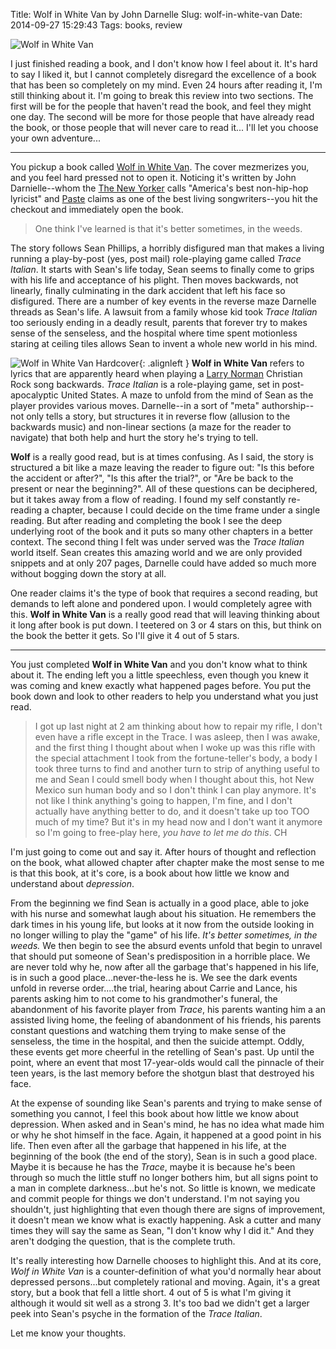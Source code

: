 Title: Wolf in White Van by John Darnelle
Slug: wolf-in-white-van
Date: 2014-09-27 15:29:43
Tags: books, review

![Wolf in White Van]({filename}../static/images/2014/wolfinwhitevan-title.jpg "Wolf in White Van: A Novel")

I just finished reading a book, and I don't know how I feel about it.  It's hard to say I liked it, but I cannot completely disregard the excellence of a book that has been so completely on my mind.  Even 24 hours after reading it, I'm still thinking about it.  I'm going to break this review into two sections.  The first will be for the people that haven't read the book, and feel they might one day.  The second will be more for those people that have already read the book, or those people that will never care to read it...  I'll let you choose your own adventure...

---

You pickup a book called [Wolf in White Van][book].  The cover mezmerizes you, and you feel hard pressed not to open it.  Noticing it's written by John Darnielle--whom the [The New Yorker][ny] calls "America's best non-hip-hop lyricist" and [Paste][] claims as one of the best living songwriters--you hit the checkout and immediately open the book.

> One think I've learned is that it's better sometimes, in the weeds.

The story follows Sean Phillips, a horribly disfigured man that makes a living running a play-by-post (yes, post mail) role-playing game called _Trace Italian_.  It starts with Sean's life today, Sean seems to finally come to grips with his life and acceptance of his plight.  Then moves backwards, not linearly, finally culminating in the dark accident that left his face so disfigured.  There are a number of key events in the reverse maze Darnelle threads as Sean's life.  A lawsuit from a family whose kid took _Trace Italian_ too seriously ending in a deadly result, parents that forever try to makes sense of the senseless, and the hospital where time spent motionless staring at ceiling tiles allows Sean to invent a whole new world in his mind.

![Wolf in White Van Hardcover]({filename}../static/images/2014/wolfinwhitevan-cover.jpg "Wolf in White Van Hardcover"){: .alignleft } **Wolf in White Van** refers to lyrics that are apparently heard when playing a [Larry Norman][LN] Christian Rock song backwards.  _Trace Italian_ is a role-playing game, set in post-apocalyptic United States.  A maze to unfold from the mind of Sean as the player provides various moves.  Darnelle--in a sort of "meta" authorship--not only tells a story, but structures it in reverse flow (allusion to the backwards music) and non-linear sections (a maze for the reader to navigate) that both help and hurt the story he's trying to tell.

**Wolf** is a really good read, but is at times confusing.  As I said, the story is structured a bit like a maze leaving the reader to figure out: "Is this before the accident or after?", "Is this after the trial?", or "Are be back to the present or near the beginning?".  All of these questions can be deciphered, but it takes away from a flow of reading.  I found my self constantly re-reading a chapter, because I could decide on the time frame under a single reading.  But after reading and completing the book I see the deep underlying root of the book and it puts so many other chapters in a better context.  The second thing I felt was under served was the _Trace Italian_ world itself.  Sean creates this amazing world and we are only provided snippets and at only 207 pages, Darnelle could have added so much more without bogging down the story at all.

One reader claims it's the type of book that requires a second reading, but demands to left alone and pondered upon.  I would completely agree with this.  **Wolf in White Van** is a really good read that will leaving thinking about it long after book is put down.  I teetered on 3 or 4 stars on this, but think on the book the better it gets.  So I'll give it 4 out of 5 stars.

---

You just completed **Wolf in White Van** and you don't know what to think about it.  The ending left you a little speechless, even though you knew it was coming and knew exactly what happened pages before.  You put the book down and look to other readers to help you understand what you just read.

> I got up last night at 2 am thinking about how to repair my rifle, I don't even have a rifle except in the Trace.  I was asleep, then I was awake, and the first thing I thought about when I woke up was this rifle with the special attachment I took from the fortune-teller's body, a body I took three turns to find and another turn to strip of anything useful to me and Sean I could smell body when I thought about this, hot New Mexico sun human body and so I don't think I can play anymore.  It's not like I think anything's going to happen, I'm fine, and I don't actually have anything better to do, and it doesn't take up too TOO much of my time?  But it's in my head now and I don't want it anymore so I'm going to free-play here, _you have to let me do this_.  CH

I'm just going to come out and say it.  After hours of thought and reflection on the book, what allowed chapter after chapter make the most sense to me is that this book, at it's core, is a book about how little we know and understand about _depression_.

From the beginning we find Sean is actually in a good place, able to joke with his nurse and somewhat laugh about his situation.  He remembers the dark times in his young life, but looks at it now from the outside looking in no longer willing to play the "game" of his life.  _It's better sometimes, in the weeds._  We then begin to see the absurd events unfold that begin to unravel that should put someone of Sean's predisposition in a horrible place.  We are never told why he, now after all the garbage that's happened in his life, is in such a good place...never-the-less he is.  We see the dark events unfold in reverse order....the trial, hearing about Carrie and Lance, his parents asking him to not come to his grandmother's funeral, the abandonment of his favorite player from _Trace_, his parents wanting him a an assisted living home, the feeling of abandonment of his friends, his parents constant questions and watching them trying to make sense of the senseless, the time in the hospital, and then the suicide attempt.  Oddly, these events get more cheerful in the retelling of Sean's past.  Up until the point, where an event that most 17-year-olds would call the pinnacle of their teen years, is the last memory before the shotgun blast that destroyed his face.

At the expense of sounding like Sean's parents and trying to make sense of something you cannot, I feel this book about how little we know about depression.  When asked and in Sean's mind, he has no idea what made him or why he shot himself in the face.  Again, it happened at a good point in his life.  Then even after all the garbage that happened in his life, at the beginning of the book (the end of the story), Sean is in such a good place.  Maybe it is because he has the _Trace_, maybe it is because he's been through so much the little stuff no longer bothers him, but all signs point to a man in complete darkness...but he's not.  So little is known, we medicate and commit people for things we don't understand.  I'm not saying you shouldn't, just highlighting that even though there are signs of improvement, it doesn't mean we know what is exactly happening.  Ask a cutter and many times they will say the same as Sean, "I don't know why I did it."  And they aren't dodging the question, that is the complete truth.

It's really interesting how Darnelle chooses to highlight this.  And at its core, _Wolf in White Van_ is a counter-definition of what you'd normally hear about depressed persons...but completely rational and moving.  Again, it's a great story, but a book that fell a little short.  4 out of 5 is what I'm giving it although it would sit well as a strong 3.  It's too bad we didn't get a larger peek into Sean's psyche in the formation of the _Trace Italian_.

Let me know your thoughts.


[book]: http://www.amazon.com/gp/product/0374292086/ref=as_li_tl?ie=UTF8&camp=1789&creative=390957&creativeASIN=0374292086&linkCode=as2&tag=traeblain-20&linkId=AZ5VBTFZTWQGN3D7
[ny]: http://www.newyorker.com/magazine/2005/05/16/the-declaimers
[paste]: http://www.pastemagazine.com/articles/2006/06/pastes-100-best-living-songwriters-8190.html
[LN]: https://en.wikipedia.org/wiki/Larry_Norman